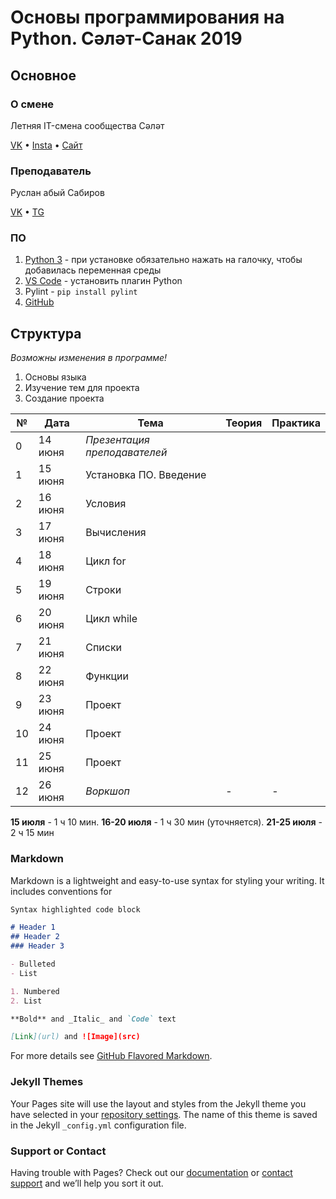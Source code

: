 # Основы программирования на Python. Сәләт-Санак 2019
## Основное

### О смене
Летняя IT-смена сообщества Сәләт

[VK](http://vk.com/selet.sanak) •
[Insta](http://instagram.com/selet.sanak) •
[Сайт](http://selet.biz)

### Преподаватель
Руслан абый Сабиров

[VK](http://vk.com/russab0) • [TG](http://teleg.run/russab0)

### ПО
1. [Python 3](https://www.python.org/) - при установке обязательно нажать на галочку, чтобы добавилась переменная среды
2. [VS Code](https://code.visualstudio.com/) - установить плагин Python
3. Pylint - `pip install pylint`
4. [GitHub](https://github.com/)

## Структура
_Возможны изменения в программе!_
1. Основы языка
2. Изучение тем для проекта
3. Создание проекта

| №   | Дата    | Тема                         | Теория | Практика |
| --- | ------- | ---------------------------- | ------ | ------ |
| 0   | 14 июня | _Презентация преподавателей_ |   |   |
| 1   | 15 июня | Установка ПО. Введение       |   |   |
| 2   | 16 июня | Условия                      |   |   |
| 3   | 17 июня | Вычисления                   |   |   |
| 4   | 18 июня | Цикл for                     |   |   |
| 5   | 19 июня | Строки                       |   |   |
| 6   | 20 июня | Цикл while                   |   |   |
| 7   | 21 июня | Списки                       |   |   |
| 8   | 22 июня | Функции                      |   |   |
| 9   | 23 июня | Проект                       |   |   |
| 10  | 24 июня | Проект                       |   |   |
| 11  | 25 июня | Проект                       |   |   |
| 12  | 26 июня | _Воркшоп_                    | - | - |

**15 июля** - 1 ч 10 мин. 
**16-20 июля** - 1 ч 30 мин (уточняется). 
**21-25 июля** - 2 ч 15 мин

### Markdown

Markdown is a lightweight and easy-to-use syntax for styling your writing. It includes conventions for

```markdown
Syntax highlighted code block

# Header 1
## Header 2
### Header 3

- Bulleted
- List

1. Numbered
2. List

**Bold** and _Italic_ and `Code` text

[Link](url) and ![Image](src)
```

For more details see [GitHub Flavored Markdown](https://guides.github.com/features/mastering-markdown/).

### Jekyll Themes

Your Pages site will use the layout and styles from the Jekyll theme you have selected in your [repository settings](https://github.com/russab0/sanak19-python/settings). The name of this theme is saved in the Jekyll `_config.yml` configuration file.

### Support or Contact

Having trouble with Pages? Check out our [documentation](https://help.github.com/categories/github-pages-basics/) or [contact support](https://github.com/contact) and we’ll help you sort it out.
